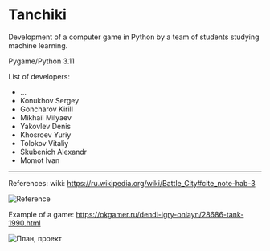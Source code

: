 # Tanchiki
Development of a computer game in Python by a team of students studying machine learning.

Pygame/Python 3.11

List of developers:
* ...
* Konukhov Sergey
* Goncharov Kirill  
* Mikhail Milyaev
* Yakovlev Denis
* Khosroev Yuriy
* Tolokov Vitaliy
* Skubenich Alexandr
* Momot Ivan


---
References:
wiki: https://ru.wikipedia.org/wiki/Battle_City#cite_note-hab-3

![Reference](https://upload.wikimedia.org/wikipedia/ru/b/ba/Battle_City_Screenshot.jpg)

Example of a game: https://okgamer.ru/dendi-igry-onlayn/28686-tank-1990.html


![План, проект](https://user-images.githubusercontent.com/89586840/201281213-72bfb177-1e92-4e45-9877-fab77dc99d45.png)


